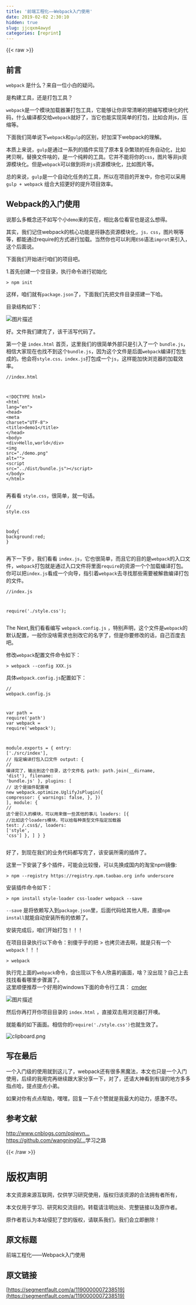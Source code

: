 ```yaml
---
title: '前端工程化——Webpack入门使用' 
date: 2019-02-02 2:30:10
hidden: true
slug: jjcqxm4awyd
categories: [reprint]
---
```


{{< raw >}}

                    
<h2 id="articleHeader0">前言</h2>
<p><code>webpack</code> 是什么？来自一位小白的疑问。</p>
<p>是构建工具，还是打包工具？</p>
<p><code>webpack</code>是一个模块加载器兼打包工具，它能够让你非常清晰的把编写模块化的代码，什么编译都交给<code>webpack</code>就好了，当它也能实现简单的打包，比如合并js，压缩等。</p>
<p>下面我们简单说下<code>webpack</code>和<code>gulp</code>的区别，好加深下webpack的理解。</p>
<p>本质上来说，<code>gulp</code>是通过一系列的插件实现了原本复杂繁琐的任务自动化，比如拷贝啊，替换文件啥的，是一个纯粹的工具。它并不能将你的<code>css</code>，图片等非js资源模块化。但是<code>webpack</code>可以做到将<code>非js</code>资源模块化，比如图片等。</p>
<p>总的来说，<code>gulp</code>是一个自动化任务的工具，所以在项目的开发中，你也可以采用 <code>gulp + webpack</code> 组合大招更好的提升项目效率。</p>
<h2 id="articleHeader1">Webpack的入门使用</h2>
<p>说那么多概念还不如写个小<code>demo</code>来的实在，相比各位看官也是这么想得。</p>
<p>其实，我们记住webpack的核心功能是将静态资源模块化，<code>js，css</code>，图片啊等等，都能通过require的方式进行加载。当然你也可以利用<code>ES6</code>语法<code>improt</code>来引入，这个后面说。</p>
<p>下面我们开始进行咱们的项目吧。</p>
<p>1.首先创建一个空目录，执行命令进行初始化</p>
<div class="widget-codetool" style="display:none;">
      <div class="widget-codetool--inner">
      <span class="selectCode code-tool" data-toggle="tooltip" data-placement="top" title="" data-original-title="全选"></span>
      <span type="button" class="copyCode code-tool" data-toggle="tooltip" data-placement="top" data-clipboard-text=" > npm init" title="" data-original-title="复制"></span>
      <span type="button" class="saveToNote code-tool" data-toggle="tooltip" data-placement="top" title="" data-original-title="放进笔记"></span>
      </div>
      </div><pre class="hljs coffeescript"><code style="word-break: break-word; white-space: initial;"> &gt; <span class="hljs-built_in">npm</span> init</code></pre>
<p>这样，咱们就有<code>package.json</code>了，下面我们先把文件目录搭建一下哈。</p>
<p>目录结构如下：</p>
<p><span class="img-wrap"><img data-src="/img/bVEw78?w=418&amp;h=205" src="https://static.alili.tech/img/bVEw78?w=418&amp;h=205" alt="图片描述" title="图片描述" style="cursor: pointer;"></span></p>
<p>好。文件我们建完了，该干活写代码了。</p>
<p>第一个是 <code>index.html</code> 首页，这里我们的很简单外部只是引入了一个 <code>bundle.js</code>，相信大家现在也找不到这个<code>bundle.js</code>，因为这个文件是后面<code>webpack</code>编译打包生成的。他会将<code>style.css，index.js</code>打包成一个<code>js</code>，这样能加快浏览器的加载效率。</p>
<div class="widget-codetool" style="display:none;">
      <div class="widget-codetool--inner">
      <span class="selectCode code-tool" data-toggle="tooltip" data-placement="top" title="" data-original-title="全选"></span>
      <span type="button" class="copyCode code-tool" data-toggle="tooltip" data-placement="top" data-clipboard-text="//index.html

<!DOCTYPE html>
    <html lang=&quot;en&quot;>
    <head>
        <meta charset=&quot;UTF-8&quot;>
        <title>demo1</title>
    </head>
    <body>
        <div>Hello,world</div>
        <img src=&quot;./demo.png&quot; alt=&quot;&quot;>
        <script src=&quot;../dist/bundle.js&quot;></script>
    </body>
    </html>
" title="" data-original-title="复制"></span>
      <span type="button" class="saveToNote code-tool" data-toggle="tooltip" data-placement="top" title="" data-original-title="放进笔记"></span>
      </div>
      </div><pre class="hljs xml"><code>//index.html

<span class="hljs-meta">&lt;!DOCTYPE html&gt;</span>
    <span class="hljs-tag">&lt;<span class="hljs-name">html</span> <span class="hljs-attr">lang</span>=<span class="hljs-string">"en"</span>&gt;</span>
    <span class="hljs-tag">&lt;<span class="hljs-name">head</span>&gt;</span>
        <span class="hljs-tag">&lt;<span class="hljs-name">meta</span> <span class="hljs-attr">charset</span>=<span class="hljs-string">"UTF-8"</span>&gt;</span>
        <span class="hljs-tag">&lt;<span class="hljs-name">title</span>&gt;</span>demo1<span class="hljs-tag">&lt;/<span class="hljs-name">title</span>&gt;</span>
    <span class="hljs-tag">&lt;/<span class="hljs-name">head</span>&gt;</span>
    <span class="hljs-tag">&lt;<span class="hljs-name">body</span>&gt;</span>
        <span class="hljs-tag">&lt;<span class="hljs-name">div</span>&gt;</span>Hello,world<span class="hljs-tag">&lt;/<span class="hljs-name">div</span>&gt;</span>
        <span class="hljs-tag">&lt;<span class="hljs-name">img</span> <span class="hljs-attr">src</span>=<span class="hljs-string">"./demo.png"</span> <span class="hljs-attr">alt</span>=<span class="hljs-string">""</span>&gt;</span>
        <span class="hljs-tag">&lt;<span class="hljs-name">script</span> <span class="hljs-attr">src</span>=<span class="hljs-string">"../dist/bundle.js"</span>&gt;</span><span class="undefined"></span><span class="hljs-tag">&lt;/<span class="hljs-name">script</span>&gt;</span>
    <span class="hljs-tag">&lt;/<span class="hljs-name">body</span>&gt;</span>
    <span class="hljs-tag">&lt;/<span class="hljs-name">html</span>&gt;</span>
</code></pre>
<p>再看看 <code>style.css</code>，很简单，就一句话。</p>
<div class="widget-codetool" style="display:none;">
      <div class="widget-codetool--inner">
      <span class="selectCode code-tool" data-toggle="tooltip" data-placement="top" title="" data-original-title="全选"></span>
      <span type="button" class="copyCode code-tool" data-toggle="tooltip" data-placement="top" data-clipboard-text="// style.css

body{
    background:red;
}
" title="" data-original-title="复制"></span>
      <span type="button" class="saveToNote code-tool" data-toggle="tooltip" data-placement="top" title="" data-original-title="放进笔记"></span>
      </div>
      </div><pre class="hljs processing"><code><span class="hljs-comment">// style.css</span>

body{
    <span class="hljs-built_in">background</span>:<span class="hljs-built_in">red</span>;
}
</code></pre>
<p>再下一下步，我们看看 <code>index.js</code>，它也很简单，而且它的目的是<code>webpack</code>的入口文件，<code>webpack</code>打包就是通过入口文件将里面<code>require</code>的资源一个个加载编译打包。你可以把<code>index.js</code>看成一个向导，指引着<code>webpack</code>去寻找那些需要被解救编译打包的文件。</p>
<div class="widget-codetool" style="display:none;">
      <div class="widget-codetool--inner">
      <span class="selectCode code-tool" data-toggle="tooltip" data-placement="top" title="" data-original-title="全选"></span>
      <span type="button" class="copyCode code-tool" data-toggle="tooltip" data-placement="top" data-clipboard-text="//index.js

require('./style.css');
" title="" data-original-title="复制"></span>
      <span type="button" class="saveToNote code-tool" data-toggle="tooltip" data-placement="top" title="" data-original-title="放进笔记"></span>
      </div>
      </div><pre class="hljs javascript"><code><span class="hljs-comment">//index.js</span>

<span class="hljs-built_in">require</span>(<span class="hljs-string">'./style.css'</span>);
</code></pre>
<p>The Next,我们看看编写 <code>webpack.config.js</code> ，特别声明，这个文件是<code>webpack</code>的默认配置，一般你没啥需求也别改它的名字了，但是你要修改的话，自己百度去吧。</p>
<p>修改<code>webpack</code>配置文件命令如下：</p>
<div class="widget-codetool" style="display:none;">
      <div class="widget-codetool--inner">
      <span class="selectCode code-tool" data-toggle="tooltip" data-placement="top" title="" data-original-title="全选"></span>
      <span type="button" class="copyCode code-tool" data-toggle="tooltip" data-placement="top" data-clipboard-text="> webpack --config XXX.js
" title="" data-original-title="复制"></span>
      <span type="button" class="saveToNote code-tool" data-toggle="tooltip" data-placement="top" title="" data-original-title="放进笔记"></span>
      </div>
      </div><pre class="hljs mipsasm"><code>&gt; webpack --<span class="hljs-built_in">config</span> XXX.<span class="hljs-keyword">js
</span></code></pre>
<p>具体<code>webpack.config.js</code>配置如下：</p>
<div class="widget-codetool" style="display:none;">
      <div class="widget-codetool--inner">
      <span class="selectCode code-tool" data-toggle="tooltip" data-placement="top" title="" data-original-title="全选"></span>
      <span type="button" class="copyCode code-tool" data-toggle="tooltip" data-placement="top" data-clipboard-text="// webpack.config.js

var path = require('path')
var webpack = require('webpack');

module.exports = {
  entry: ['./src/index'],  // 指定编译打包入口文件
  output: {   // 编译完了，输出到这个目录，这个文件名
    path: path.join(__dirname, 'dist'),
    filename: 'bundle.js'
  },
  plugins: [  // 这个是插件配置噢
    new webpack.optimize.UglifyJsPlugin({
      compressor: {
        warnings: false,
      },
    })
  ],
  module: {  // 这个是引入的模块，可以用来做一些其他的事儿
    loaders: [{  //比如这个loaders模块，可以给每种类型文件指定加载器
      test: /\.css$/,
      loaders: ['style', 'css']
    },
    ]
  }
}
" title="" data-original-title="复制"></span>
      <span type="button" class="saveToNote code-tool" data-toggle="tooltip" data-placement="top" title="" data-original-title="放进笔记"></span>
      </div>
      </div><pre class="hljs typescript"><code><span class="hljs-comment">// webpack.config.js</span>

<span class="hljs-keyword">var</span> path = <span class="hljs-built_in">require</span>(<span class="hljs-string">'path'</span>)
<span class="hljs-keyword">var</span> webpack = <span class="hljs-built_in">require</span>(<span class="hljs-string">'webpack'</span>);

<span class="hljs-built_in">module</span>.exports = {
  entry: [<span class="hljs-string">'./src/index'</span>],  <span class="hljs-comment">// 指定编译打包入口文件</span>
  output: {   <span class="hljs-comment">// 编译完了，输出到这个目录，这个文件名</span>
    path: path.join(__dirname, <span class="hljs-string">'dist'</span>),
    filename: <span class="hljs-string">'bundle.js'</span>
  },
  plugins: [  <span class="hljs-comment">// 这个是插件配置噢</span>
    <span class="hljs-keyword">new</span> webpack.optimize.UglifyJsPlugin({
      compressor: {
        warnings: <span class="hljs-literal">false</span>,
      },
    })
  ],
  <span class="hljs-keyword">module</span>: {  <span class="hljs-comment">// 这个是引入的模块，可以用来做一些其他的事儿</span>
    loaders: [{  <span class="hljs-comment">//比如这个loaders模块，可以给每种类型文件指定加载器</span>
      test: <span class="hljs-regexp">/\.css$/</span>,
      loaders: [<span class="hljs-string">'style'</span>, <span class="hljs-string">'css'</span>]
    },
    ]
  }
}
</code></pre>
<p>好了，到现在我们的业务代码都写完了，该安装所需的插件了。</p>
<p>这里一下安装了多个插件，可能会比较慢，可以先换成国内的淘宝npm镜像:</p>
<div class="widget-codetool" style="display:none;">
      <div class="widget-codetool--inner">
      <span class="selectCode code-tool" data-toggle="tooltip" data-placement="top" title="" data-original-title="全选"></span>
      <span type="button" class="copyCode code-tool" data-toggle="tooltip" data-placement="top" data-clipboard-text="> npm --registry https://registry.npm.taobao.org info underscore " title="" data-original-title="复制"></span>
      <span type="button" class="saveToNote code-tool" data-toggle="tooltip" data-placement="top" title="" data-original-title="放进笔记"></span>
      </div>
      </div><pre class="hljs tcl"><code style="word-break: break-word; white-space: initial;">&gt; npm --<span class="hljs-keyword">registry</span> https://<span class="hljs-keyword">registry</span>.npm.taobao.org <span class="hljs-keyword">info</span> underscore </code></pre>
<p>安装插件命令如下：</p>
<div class="widget-codetool" style="display:none;">
      <div class="widget-codetool--inner">
      <span class="selectCode code-tool" data-toggle="tooltip" data-placement="top" title="" data-original-title="全选"></span>
      <span type="button" class="copyCode code-tool" data-toggle="tooltip" data-placement="top" data-clipboard-text="> npm install style-loader css-loader webpack --save
" title="" data-original-title="复制"></span>
      <span type="button" class="saveToNote code-tool" data-toggle="tooltip" data-placement="top" title="" data-original-title="放进笔记"></span>
      </div>
      </div><pre class="hljs maxima"><code>&gt; npm install <span class="hljs-built_in">style</span>-loader css-loader webpack --<span class="hljs-built_in">save</span>
</code></pre>
<p><code>--save</code> 是将依赖写入到<code>package.json</code>里，后面代码给其他人用，直接<code>npm install</code>就能自动安装所有的依赖了。</p>
<p>安装完成后，咱们开始打包！！！</p>
<p>在项目目录执行以下命令：别傻乎乎的把 &gt; 也拷贝进去啊，就是只有一个 <code>webpack</code>！！！</p>
<div class="widget-codetool" style="display:none;">
      <div class="widget-codetool--inner">
      <span class="selectCode code-tool" data-toggle="tooltip" data-placement="top" title="" data-original-title="全选"></span>
      <span type="button" class="copyCode code-tool" data-toggle="tooltip" data-placement="top" data-clipboard-text="> webpack
" title="" data-original-title="复制"></span>
      <span type="button" class="saveToNote code-tool" data-toggle="tooltip" data-placement="top" title="" data-original-title="放进笔记"></span>
      </div>
      </div><pre class="hljs markdown"><code><span class="hljs-quote">&gt; webpack</span>
</code></pre>
<p>执行完上面的<code>webpack</code>命令，会出现以下令人欣喜的画面，啥？没出现？自己上去找找看看哪里步骤漏了。<br>这里顺便推荐一个好用的windows下面的命令行工具：  <a href="http://cmder.net/" rel="nofollow noreferrer" target="_blank">cmder</a></p>
<p><span class="img-wrap"><img data-src="/img/bVEw9q?w=412&amp;h=181" src="https://static.alili.tech/img/bVEw9q?w=412&amp;h=181" alt="图片描述" title="图片描述" style="cursor: pointer; display: inline;"></span></p>
<p>然后你再打开你项目目录的 <code>index.html</code> ，直接双击用浏览器打开噢。</p>
<p>就能看的如下画面。相信你的<code>require('./style.css')</code>也就生效了。</p>
<p><span class="img-wrap"><img data-src="/img/bVExcQ?w=526&amp;h=322" src="https://static.alili.tech/img/bVExcQ?w=526&amp;h=322" alt="clipboard.png" title="clipboard.png" style="cursor: pointer; display: inline;"></span></p>
<h2 id="articleHeader2">写在最后</h2>
<p>一个入门级的使用就到这儿了，webpack还有很多黑魔法，本文也只是一个入门使用，后续的我用完再继续跟大家分享一下，对了，还请大神看到有误的地方多多指点哈，提点提点小弟。</p>
<p>如果对你有点点帮助，嘿嘿，回复一下点个赞就是我最大的动力，感激不尽。</p>
<h2 id="articleHeader3">参考文献</h2>
<p><a href="http://www.cnblogs.com/pqjwyn/p/5380689.html" rel="nofollow noreferrer" target="_blank">http://www.cnblogs.com/pqjwyn...</a><br><a href="https://github.com/wangning0/Autumn_Ning_Blog/blob/master/blogs/3-12/webpack.md#webpack" rel="nofollow noreferrer" target="_blank">https://github.com/wangning0/...</a>学习之路</p>

                
{{< /raw >}}

# 版权声明
本文资源来源互联网，仅供学习研究使用，版权归该资源的合法拥有者所有，

本文仅用于学习、研究和交流目的。转载请注明出处、完整链接以及原作者。

原作者若认为本站侵犯了您的版权，请联系我们，我们会立即删除！

## 原文标题
前端工程化——Webpack入门使用

## 原文链接
[https://segmentfault.com/a/1190000007238519](https://segmentfault.com/a/1190000007238519)

